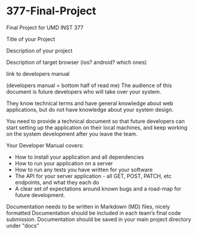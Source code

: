 # 377-Final-Project
Final Project for UMD INST 377

Title of your Project

Description of your project

Description of target browser (ios? android? which ones)

link to developers manual

(developers manual = bottom half of read me)
The audience of this document is future developers who will take over your system.

They know technical terms and have general knowledge about web applications, but do not have knowledge about your system design.

You need to provide a technical document so that future developers can start setting up the application on their local machines, and keep working on the system development after you leave the team.

Your Developer Manual covers:
- How to install your application and all dependencies
- How to run your application on a server
- How to run any tests you have written for your software
- The API for your server application - all GET, POST, PATCH, etc endpoints, and what they each do
- A clear set of expectations around known bugs and a road-map for future development.

Documentation needs to be written in Markdown (MD) files, nicely formatted
Documentation should be included in each team’s final code submission.
Documentation should be saved in your main project directory under "docs"

